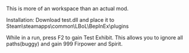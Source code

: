 This is more of an workspace than an actual mod.

Installation: Download test.dll and place it to Steam\steamapps\common\LBoL\BepInEx\plugins

While in a run, press F2 to gain Test Exhibit. This allows you to ignore all paths(buggy) and gain 999 Firpower and Spirit.
